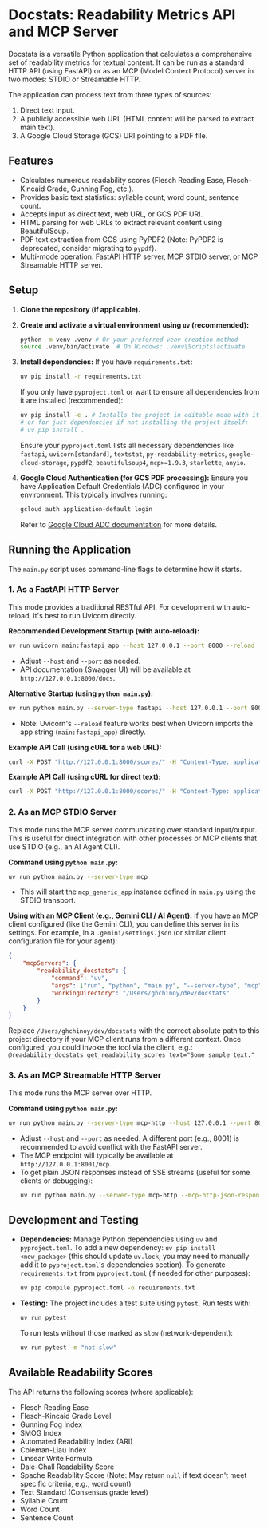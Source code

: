 # Docstats: Readability Metrics API and MCP Server

Docstats is a versatile Python application that calculates a comprehensive set of readability metrics for textual content. It can be run as a standard HTTP API (using FastAPI) or as an MCP (Model Context Protocol) server in two modes: STDIO or Streamable HTTP.

The application can process text from three types of sources:
1.  Direct text input.
2.  A publicly accessible web URL (HTML content will be parsed to extract main text).
3.  A Google Cloud Storage (GCS) URI pointing to a PDF file.

## Features

- Calculates numerous readability scores (Flesch Reading Ease, Flesch-Kincaid Grade, Gunning Fog, etc.).
- Provides basic text statistics: syllable count, word count, sentence count.
- Accepts input as direct text, web URL, or GCS PDF URI.
- HTML parsing for web URLs to extract relevant content using BeautifulSoup.
- PDF text extraction from GCS using PyPDF2 (Note: PyPDF2 is deprecated, consider migrating to `pypdf`).
- Multi-mode operation: FastAPI HTTP server, MCP STDIO server, or MCP Streamable HTTP server.

## Setup

1.  **Clone the repository (if applicable).**
2.  **Create and activate a virtual environment using `uv` (recommended):**
    ```bash
    python -m venv .venv # Or your preferred venv creation method
    source .venv/bin/activate  # On Windows: .venv\Scripts\activate
    ```
3.  **Install dependencies:**
    If you have `requirements.txt`:
    ```bash
    uv pip install -r requirements.txt
    ```
    If you only have `pyproject.toml` or want to ensure all dependencies from it are installed (recommended):
    ```bash
    uv pip install -e . # Installs the project in editable mode with its dependencies
    # or for just dependencies if not installing the project itself:
    # uv pip install . 
    ```
    Ensure your `pyproject.toml` lists all necessary dependencies like `fastapi`, `uvicorn[standard]`, `textstat`, `py-readability-metrics`, `google-cloud-storage`, `pypdf2`, `beautifulsoup4`, `mcp>=1.9.3`, `starlette`, `anyio`.

4.  **Google Cloud Authentication (for GCS PDF processing):**
    Ensure you have Application Default Credentials (ADC) configured in your environment. This typically involves running:
    ```bash
    gcloud auth application-default login
    ```
    Refer to [Google Cloud ADC documentation](https://cloud.google.com/docs/authentication/provide-credentials-adc) for more details.

## Running the Application

The `main.py` script uses command-line flags to determine how it starts.

### 1. As a FastAPI HTTP Server

This mode provides a traditional RESTful API. For development with auto-reload, it's best to run Uvicorn directly.

**Recommended Development Startup (with auto-reload):**
```bash
uv run uvicorn main:fastapi_app --host 127.0.0.1 --port 8000 --reload
```
- Adjust `--host` and `--port` as needed.
- API documentation (Swagger UI) will be available at `http://127.0.0.1:8000/docs`.

**Alternative Startup (using `python main.py`):**
```bash
uv run python main.py --server-type fastapi --host 127.0.0.1 --port 8000
```
- Note: Uvicorn's `--reload` feature works best when Uvicorn imports the app string (`main:fastapi_app`) directly.

**Example API Call (using cURL for a web URL):**
```bash
curl -X POST "http://127.0.0.1:8000/scores/" -H "Content-Type: application/json" -d '{ "web_url": "https://www.example.com" }'
```
**Example API Call (using cURL for direct text):**
```bash
curl -X POST "http://127.0.0.1:8000/scores/" -H "Content-Type: application/json" -d '{ "text": "This is a sample text for readability analysis." }'
```

### 2. As an MCP STDIO Server

This mode runs the MCP server communicating over standard input/output. This is useful for direct integration with other processes or MCP clients that use STDIO (e.g., an AI Agent CLI).

**Command using `python main.py`:**
```bash
uv run python main.py --server-type mcp
```
- This will start the `mcp_generic_app` instance defined in `main.py` using the STDIO transport.

**Using with an MCP Client (e.g., Gemini CLI / AI Agent):**
If you have an MCP client configured (like the Gemini CLI), you can define this server in its settings. For example, in a `.gemini/settings.json` (or similar client configuration file for your agent):
```json
{
    "mcpServers": {
        "readability_docstats": {
            "command": "uv",
            "args": ["run", "python", "main.py", "--server-type", "mcp"],
            "workingDirectory": "/Users/ghchinoy/dev/docstats"
        }
    }
}
```
Replace `/Users/ghchinoy/dev/docstats` with the correct absolute path to this project directory if your MCP client runs from a different context.
Once configured, you could invoke the tool via the client, e.g.:
`@readability_docstats get_readability_scores text="Some sample text."`

### 3. As an MCP Streamable HTTP Server

This mode runs the MCP server over HTTP.

**Command using `python main.py`:**
```bash
uv run python main.py --server-type mcp-http --host 127.0.0.1 --port 8001
```
- Adjust `--host` and `--port` as needed. A different port (e.g., 8001) is recommended to avoid conflict with the FastAPI server.
- The MCP endpoint will typically be available at `http://127.0.0.1:8001/mcp`.
- To get plain JSON responses instead of SSE streams (useful for some clients or debugging):
  ```bash
  uv run python main.py --server-type mcp-http --mcp-http-json-response --port 8001
  ```

## Development and Testing

- **Dependencies:** Manage Python dependencies using `uv` and `pyproject.toml`.
  To add a new dependency: `uv pip install <new_package>` (this should update `uv.lock`; you may need to manually add it to `pyproject.toml`'s dependencies section).
  To generate `requirements.txt` from `pyproject.toml` (if needed for other purposes):
  ```bash
  uv pip compile pyproject.toml -o requirements.txt
  ```
- **Testing:** The project includes a test suite using `pytest`.
  Run tests with:
  ```bash
  uv run pytest
  ```
  To run tests without those marked as `slow` (network-dependent):
  ```bash
  uv run pytest -m "not slow"
  ```

## Available Readability Scores

The API returns the following scores (where applicable):
- Flesch Reading Ease
- Flesch-Kincaid Grade Level
- Gunning Fog Index
- SMOG Index
- Automated Readability Index (ARI)
- Coleman-Liau Index
- Linsear Write Formula
- Dale-Chall Readability Score
- Spache Readability Score (Note: May return `null` if text doesn't meet specific criteria, e.g., word count)
- Text Standard (Consensus grade level)
- Syllable Count
- Word Count
- Sentence Count